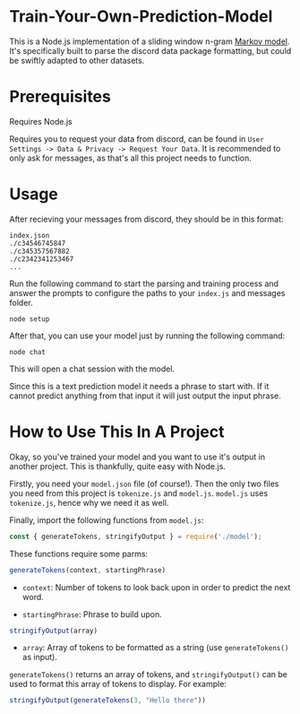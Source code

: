 # Train-Your-Own-Prediction-Model

This is a Node.js implementation of a sliding window n-gram [Markov model](https://en.wikipedia.org/wiki/Markov_model). It's specifically built to parse the discord data package formatting, but could be swiftly adapted to other datasets.

# Prerequisites

Requires Node.js

Requires you to request your data from discord, can be found in `User Settings -> Data & Privacy -> Request Your Data`. It is recommended to only ask for messages, as that's all this project needs to function.

# Usage

After recieving your messages from discord, they should be in this format:
```
index.json
./c34546745847
./c345357567882
./c2342341253467
...
```
Run the following command to start the parsing and training process and answer the prompts to configure the paths to your `index.js` and messages folder.
```
node setup
```
After that, you can use your model just by running the following command:
```
node chat
```
This will open a chat session with the model.

Since this is a text prediction model it needs a phrase to start with. If it cannot predict anything from that input it will just output the input phrase.

# How to Use This In A Project

Okay, so you've trained your model and you want to use it's output in another project. This is thankfully, quite easy with Node.js. 

Firstly, you need your `model.json` file (of course!). Then the only two files you need from this project is `tokenize.js` and `model.js`. `model.js` uses `tokenize.js`, hence why we need it as well.

Finally, import the following functions from `model.js`:

```js
const { generateTokens, stringifyOutput } = require('./model');
```
These functions require some parms:
```js
generateTokens(context, startingPhrase)
```
- `context`: Number of tokens to look back upon in order to predict the next word. 

- `startingPhrase`: Phrase to build upon.
```js
stringifyOutput(array)
```
- `array`: Array of tokens to be formatted as a string (use `generateTokens()` as input).

`generateTokens()` returns an array of tokens, and `stringifyOutput()` can be used to format this array of tokens to display. For example:
```js
stringifyOutput(generateTokens(3, "Hello there"))
```

